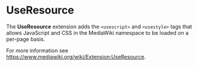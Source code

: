 # UseResource

The **UseResource** extension adds the `<usescript>` and `<usestyle>` tags that allows JavaScript and CSS in the MediaWiki namespace to be loaded on a per-page basis.

For more information see <https://www.mediawiki.org/wiki/Extension:UseResource>.
